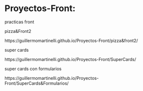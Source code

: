 # Proyectos-Front:

  practicas front
  <p>pizza&Front2</p> 
  <p>https://guillermomartinelli.github.io/Proyectos-Front/pizza&front2/</p>
  <p>super cards</p>
  <p>https://guillermomartinelli.github.io/Proyectos-Front/SuperCards/</p>
  <p>super cards con formularios</p>
  <p>https://guillermomartinelli.github.io/Proyectos-Front/SuperCards&Formularios/</p>
